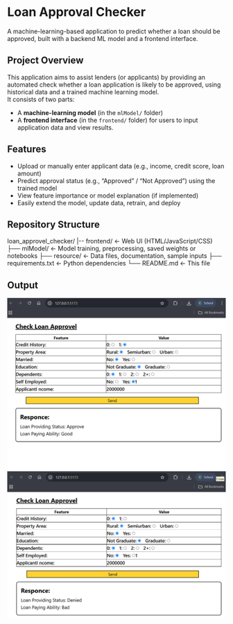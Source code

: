 # Loan Approval Checker

A machine-learning-based application to predict whether a loan should be approved, built with a backend ML model and a frontend interface.

## Project Overview

This application aims to assist lenders (or applicants) by providing an automated check whether a loan application is likely to be approved, using historical data and a trained machine learning model.  
It consists of two parts:  
- A **machine-learning model** (in the `mlModel/` folder)  
- A **frontend interface** (in the `frontend/` folder) for users to input application data and view results.

## Features

- Upload or manually enter applicant data (e.g., income, credit score, loan amount)  
- Predict approval status (e.g., “Approved” / “Not Approved”) using the trained model  
- View feature importance or model explanation (if implemented)  
- Easily extend the model, update data, retrain, and deploy  

## Repository Structure
loan_approvel_checker/
|-- frontend/ ← Web UI (HTML/JavaScript/CSS)
├── mlModel/ ← Model training, preprocessing, saved weights or notebooks
├── resource/ ← Data files, documentation, sample inputs
├── requirements.txt ← Python dependencies
└── README.md ← This file
## Output
<img src='https://github.com/Shivanand-0/loan_approvel_checker/blob/main/resource/Screenshot%202025-10-27%20004538.png'>


<img src='https://github.com/Shivanand-0/loan_approvel_checker/blob/main/resource/Screenshot%202025-10-27%20004636.png'>



